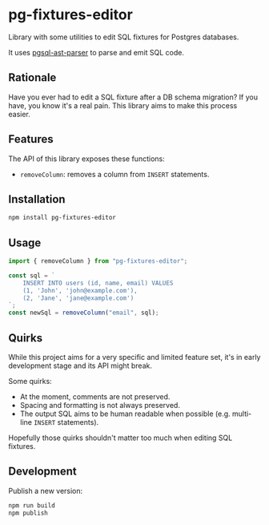 # pg-fixtures-editor

Library with some utilities to edit SQL fixtures for Postgres databases.

It uses [pgsql-ast-parser](https://github.com/oguimbal/pgsql-ast-parser) to parse and emit SQL code.

## Rationale

Have you ever had to edit a SQL fixture after a DB schema migration? If you have, you know it's a real pain. This library aims to make this process easier.

## Features

The API of this library exposes these functions:

- `removeColumn`: removes a column from `INSERT` statements.

## Installation

```bash
npm install pg-fixtures-editor
```

## Usage

```ts
import { removeColumn } from "pg-fixtures-editor";

const sql = `
    INSERT INTO users (id, name, email) VALUES
    (1, 'John', 'john@example.com'),
    (2, 'Jane', 'jane@example.com')
`;
const newSql = removeColumn("email", sql);
```

## Quirks

While this project aims for a very specific and limited feature set, it's in early development stage and its API might break.

Some quirks:

- At the moment, comments are not preserved.
- Spacing and formatting is not always preserved.
- The output SQL aims to be human readable when possible (e.g. multi-line `INSERT` statements).

Hopefully those quirks shouldn't matter too much when editing SQL fixtures.

## Development

Publish a new version:

```bash
npm run build
npm publish
```
